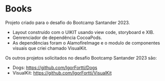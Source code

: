# Books

Projeto criado para o desafio do Bootcamp Santander 2023.

- Layout construído com o UIKIT usando view code, storyboard e XIB.
- Genrenciador de dependência CocoaPods.
- As dependências foram o AlamofireImage e o modulo de componentes visuais que criei chamado VisualKit.

Os outros projetos solicitados no desafio Bootcamp Santander 2023 são:
- Dogs: https://github.com/IgorFortti/Dogs
- VisualKit: https://github.com/IgorFortti/VisualKit




